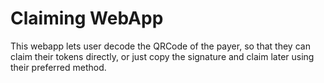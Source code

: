 # Claiming WebApp

This webapp lets user decode the QRCode of the payer, so that they can claim their tokens directly, or just copy the signature and claim later using their preferred method.
